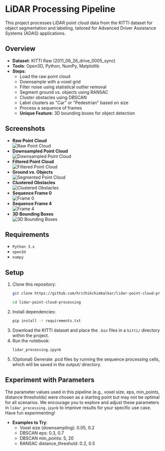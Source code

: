 # LiDAR Processing Pipeline

This project processes LiDAR point cloud data from the KITTI dataset for object segmentation and labeling, tailored for Advanced Driver Assistance Systems (ADAS) applications.

## Overview
- **Dataset**: KITTI Raw (2011_09_26_drive_0005_sync)
- **Tools**: Open3D, Python, NumPy, Matplotlib
- **Steps**: 
  - Load the raw point cloud
  - Downsample with a voxel grid
  - Filter noise using statistical outlier removal
  - Segment ground vs. objects using RANSAC
  - Cluster obstacles using DBSCAN
  - Label clusters as "Car" or "Pedestrian" based on size
  - Process a sequence of frames
  - **Unique Feature**: 3D bounding boxes for object detection

## Screenshots
- **Raw Point Cloud**  
  ![Raw Point Cloud](raw.png)
- **Downsampled Point Cloud**  
  ![Downsampled Point Cloud](downsampled.png)
- **Filtered Point Cloud**  
  ![Filtered Point Cloud](filtered.png)
- **Ground vs. Objects**  
  ![Segmented Point Cloud](segmented.png)
- **Clustered Obstacles**  
  ![Clustered Obstacles](clustered.png)
- **Sequence Frame 0**  
  ![Frame 0](Frame_0.png)
- **Sequence Frame 4**  
  ![Frame 4](Frame_4.png)
- **3D Bounding Boxes**  
  ![3D Bounding Boxes](bounding_boxes.png)

## Requirements
- `Python 3.x`
- `open3d`
- `numpy`

## Setup
1. Clone this repository:
      ```bash
      git clone https://github.com/hrithikchimbalkar/lidar-point-cloud-processing.git

      cd lidar-point-cloud-processing

2. Install dependencies:
      ```bash
      pip install -r requirements.txt

3. Download the KITTI dataset and place the `.bin` files in a `kitti/` directory within the project.
4. Run the notebook:
      ```bash
      lidar_processing.ipynb

5. (Optional) Generate .pcd files by running the sequence processing cells, which will be saved in the output/ directory.

## Experiment with Parameters
The parameter values used in this pipeline (e.g., voxel size, eps, min_points, distance thresholds) were chosen as a starting point but may not be optimal for all scenarios. We encourage you to explore and adjust these parameters in `lidar_processing.ipynb` to improve results for your specific use case. Have fun experimenting!
- **Examples to Try**:
  - Voxel size (downsampling): 0.05, 0.2
  - DBSCAN eps: 0.3, 0.7
  - DBSCAN min_points: 5, 20
  - RANSAC distance_threshold: 0.2, 0.5
